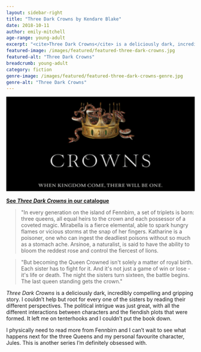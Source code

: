 ```yaml
---
layout: sidebar-right
title: "Three Dark Crowns by Kendare Blake"
date: 2018-10-11
author: emily-mitchell
age-range: young-adult
excerpt: "<cite>Three Dark Crowns</cite> is a deliciously dark, incredibly compelling and gripping story."
featured-image: /images/featured/featured-three-dark-crowns.jpg
featured-alt: "Three Dark Crowns"
breadcrumb: young-adult
category: fiction
genre-image: /images/featured/featured-three-dark-crowns-genre.jpg
genre-alt: "Three Dark Crowns"
---
```


![Three Dark Crowns](/images/featured/featured-three-dark-crowns.jpg)

**[See <cite>Three Dark Crowns</cite> in our catalogue](https://suffolk.spydus.co.uk/cgi-bin/spydus.exe/ENQ/OPAC/BIBENQ?BRN=2020563)**

> "In every generation on the island of Fennbirn, a set of triplets is born: three queens, all equal heirs to the crown and each possessor of a coveted magic. Mirabella is a fierce elemental, able to spark hungry flames or vicious storms at the snap of her fingers. Katharine is a poisoner, one who can ingest the deadliest poisons without so much as a stomach ache. Arsinoe, a naturalist, is said to have the ability to bloom the reddest rose and control the fiercest of lions.

> "But becoming the Queen Crowned isn't solely a matter of royal birth. Each sister has to fight for it. And it's not just a game of win or lose - it's life or death. The night the sisters turn sixteen, the battle begins. The last queen standing gets the crown."

<cite>Three Dark Crowns</cite> is a deliciously dark, incredibly compelling and gripping story. I couldn’t help but root for every one of the sisters by reading their different perspectives. The political intrigue was just great, with all the different interactions between characters and the fiendish plots that were formed. It left me on tenterhooks and I couldn’t put the book down.

I physically need to read more from Fennbirn and I can’t wait to see what happens next for the three Queens and my personal favourite character, Jules. This is another series I’m definitely obsessed with.
